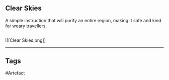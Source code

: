 ## Clear Skies
A simple instruction that will purify an entire region, making it safe and kind for weary travellers.
## 
![[Clear Skies.png]]

---
## Tags
#Artefact